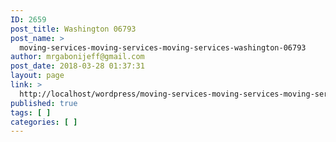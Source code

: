 ```yaml
---
ID: 2659
post_title: Washington 06793
post_name: >
  moving-services-moving-services-moving-services-washington-06793
author: mrgabonijeff@gmail.com
post_date: 2018-03-28 01:37:31
layout: page
link: >
  http://localhost/wordpress/moving-services-moving-services-moving-services-washington-06793/
published: true
tags: [ ]
categories: [ ]
---
```


